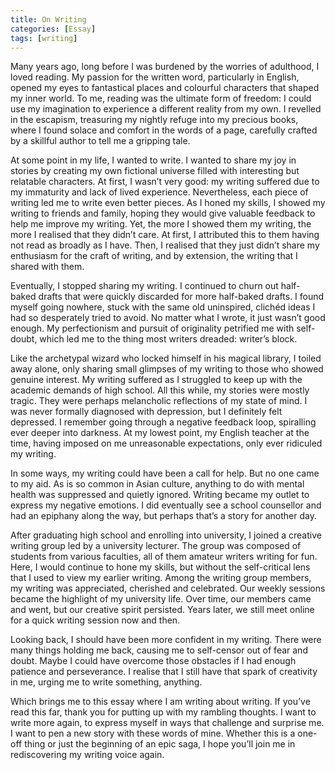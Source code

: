 ```yaml
---
title: On Writing
categories: [Essay]
tags: [writing]
---
```


Many years ago, long before I was burdened by the worries of adulthood, I loved reading. My passion for the written word, particularly in English, opened my eyes to fantastical places and colourful characters that shaped my inner world. To me, reading was the ultimate form of freedom: I could use my imagination to experience a different reality from my own. I revelled in the escapism, treasuring my nightly refuge into my precious books, where I found solace and comfort in the words of a page, carefully crafted by a skillful author to tell me a gripping tale.

At some point in my life, I wanted to write. I wanted to share my joy in stories by creating my own fictional universe filled with interesting but relatable characters. At first, I wasn’t very good: my writing suffered due to my immaturity and lack of lived experience. Nevertheless, each piece of writing led me to write even better pieces. As I honed my skills, I showed my writing to friends and family, hoping they would give valuable feedback to help me improve my writing. Yet, the more I showed them my writing, the more I realised that they didn’t care. At first, I attributed this to them having not read as broadly as I have. Then, I realised that they just didn’t share my enthusiasm for the craft of writing, and by extension, the writing that I shared with them.

Eventually, I stopped sharing my writing. I continued to churn out half-baked drafts that were quickly discarded for more half-baked drafts. I found myself going nowhere, stuck with the same old uninspired, clichéd ideas I had so desperately tried to avoid. No matter what I wrote, it just wasn’t good enough. My perfectionism and pursuit of originality petrified me with self-doubt, which led me to the thing most writers dreaded: writer’s block.

Like the archetypal wizard who locked himself in his magical library, I toiled away alone, only sharing small glimpses of my writing to those who showed genuine interest. My writing suffered as I struggled to keep up with the academic demands of high school. All this while, my stories were mostly tragic. They were perhaps melancholic reflections of my state of mind. I was never formally diagnosed with depression, but I definitely felt depressed. I remember going through a negative feedback loop, spiralling ever deeper into darkness. At my lowest point, my English teacher at the time, having imposed on me unreasonable expectations, only ever ridiculed my writing.

In some ways, my writing could have been a call for help. But no one came to my aid. As is so common in Asian culture, anything to do with mental health was suppressed and quietly ignored. Writing became my outlet to express my negative emotions. I did eventually see a school counsellor and had an epiphany along the way, but perhaps that’s a story for another day.

After graduating high school and enrolling into university, I joined a creative writing group led by a university lecturer. The group was composed of students from various faculties, all of them amateur writers writing for fun. Here, I would continue to hone my skills, but without the self-critical lens that I used to view my earlier writing. Among the writing group members, my writing was appreciated, cherished and celebrated. Our weekly sessions became the highlight of my university life. Over time, our members came and went, but our creative spirit persisted. Years later, we still meet online for a quick writing session now and then.

Looking back, I should have been more confident in my writing. There were many things holding me back, causing me to self-censor out of fear and doubt. Maybe I could have overcome those obstacles if I had enough patience and perseverance. I realise that I still have that spark of creativity in me, urging me to write something, anything.

Which brings me to this essay where I am writing about writing. If you’ve read this far, thank you for putting up with my rambling thoughts. I want to write more again, to express myself in ways that challenge and surprise me. I want to pen a new story with these words of mine. Whether this is a one-off thing or just the beginning of an epic saga, I hope you’ll join me in rediscovering my writing voice again.
